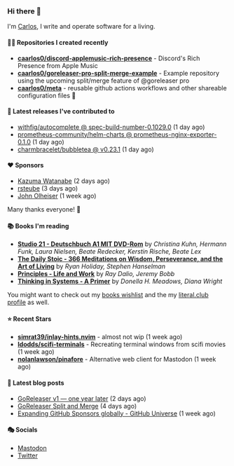 ### Hi there 👋

I'm [Carlos](https://caarlos0.dev), I write and operate software for a living.

#### 👨‍💻 Repositories I created recently
- **[caarlos0/discord-applemusic-rich-presence](https://github.com/caarlos0/discord-applemusic-rich-presence)** - Discord&#39;s Rich Presence from Apple Music
- **[caarlos0/goreleaser-pro-split-merge-example](https://github.com/caarlos0/goreleaser-pro-split-merge-example)** - Example repository using the upcoming split/merge feature of @goreleaser pro
- **[caarlos0/meta](https://github.com/caarlos0/meta)** - reusable github actions workflows and other shareable configuration files 🫥

#### 🚀 Latest releases I've contributed to


- [withfig/autocomplete @ spec-build-number-0.1029.0](https://github.com/withfig/autocomplete/releases/tag/spec-build-number-0.1029.0) (1 day ago)
- [prometheus-community/helm-charts @ prometheus-nginx-exporter-0.1.0](https://github.com/prometheus-community/helm-charts/releases/tag/prometheus-nginx-exporter-0.1.0) (1 day ago)
- [charmbracelet/bubbletea @ v0.23.1](https://github.com/charmbracelet/bubbletea/releases/tag/v0.23.1) (1 day ago)

#### ❤️ Sponsors
- [Kazuma Watanabe](https://github.com/wata727) (2 days ago)
- [rsteube](https://github.com/rsteube) (3 days ago)
- [John Olheiser](https://github.com/jolheiser) (1 week ago)

Many thanks everyone! 🙏

#### 📚 Books I'm reading
- **[Studio 21 - Deutschbuch A1 MIT DVD-Rom](https://literal.club/caarlos0/book/laura-nielsen-hermann-funk-beate-redecker-christina-kuhn-kerstin-rische-beate-lex-studio-21-c60yd)** by _Christina Kuhn, Hermann Funk, Laura Nielsen, Beate Redecker, Kerstin Rische, Beate Lex_
- **[The Daily Stoic - 366 Meditations on Wisdom, Perseverance, and the Art of Living](https://literal.club/caarlos0/book/the-daily-stoic-lbfbd)** by _Ryan Holiday, Stephen Hanselman_
- **[Principles - Life and Work](https://literal.club/caarlos0/book/ray-dalioray-daliojeremy-bobbprinciples-a9caw)** by _Ray Dalio, Jeremy Bobb_
- **[Thinking in Systems - A Primer](https://literal.club/caarlos0/book/thinking-in-systems-0q34a)** by _Donella H. Meadows, Diana Wright_

You might want to check out my [books
wishlist](https://www.amazon.com.br/hz/wishlist/ls/EB8P7VS717SV) and the my
[literal.club profile](https://literal.club/caarlos0) as well.

#### ⭐ Recent Stars
- **[simrat39/inlay-hints.nvim](https://github.com/simrat39/inlay-hints.nvim)** - almost not wip (1 week ago)
- **[ldodds/scifi-terminals](https://github.com/ldodds/scifi-terminals)** - Recreating terminal windows from scifi movies (1 week ago)
- **[nolanlawson/pinafore](https://github.com/nolanlawson/pinafore)** - Alternative web client for Mastodon (1 week ago)

#### 📄 Latest blog posts
- [GoReleaser v1 — one year later](https://carlosbecker.com/posts/goreleaser-v1-1year/) (2 days ago)
- [GoReleaser Split and Merge](https://carlosbecker.com/posts/goreleaser-split-merge/) (4 days ago)
- [Expanding GitHub Sponsors globally - GitHub Universe](https://carlosbecker.com/posts/github-universe-2022/) (1 week ago)

#### 🎭 Socials

- <a href="https://mastodon.social/@caarlos0" rel="me">Mastodon</a>
- <a href="https://twitter.com/caarlos0" rel="me">Twitter</a>
